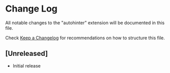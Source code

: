 # Change Log

All notable changes to the "autohinter" extension will be documented in this file.

Check [Keep a Changelog](http://keepachangelog.com/) for recommendations on how to structure this file.

## [Unreleased]

- Initial release
